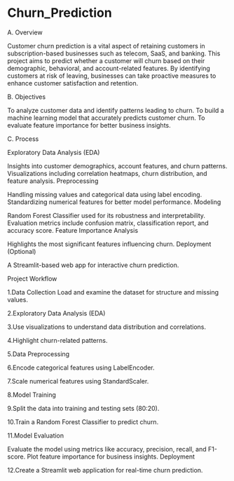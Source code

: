 # Churn_Prediction


A. Overview

Customer churn prediction is a vital aspect of retaining customers in subscription-based businesses such as telecom, SaaS, and banking. This project aims to predict whether a customer will churn based on their demographic, behavioral, and account-related features. By identifying customers at risk of leaving, businesses can take proactive measures to enhance customer satisfaction and retention.

B. Objectives

To analyze customer data and identify patterns leading to churn.
To build a machine learning model that accurately predicts customer churn.
To evaluate feature importance for better business insights.

C. Process

Exploratory Data Analysis (EDA)

Insights into customer demographics, account features, and churn patterns.
Visualizations including correlation heatmaps, churn distribution, and feature analysis.
Preprocessing

Handling missing values and categorical data using label encoding.
Standardizing numerical features for better model performance.
Modeling

Random Forest Classifier used for its robustness and interpretability.
Evaluation metrics include confusion matrix, classification report, and accuracy score.
Feature Importance Analysis

Highlights the most significant features influencing churn.
Deployment (Optional)

A Streamlit-based web app for interactive churn prediction.


Project Workflow

1.Data Collection
Load and examine the dataset for structure and missing values.

2.Exploratory Data Analysis (EDA)

3.Use visualizations to understand data distribution and correlations.


4.Highlight churn-related patterns.

5.Data Preprocessing

6.Encode categorical features using LabelEncoder.

7.Scale numerical features using StandardScaler.

8.Model Training

9.Split the data into training and testing sets (80:20).

10.Train a Random Forest Classifier to predict churn.

11.Model Evaluation

Evaluate the model using metrics like accuracy, precision, recall, and F1-score.
Plot feature importance for business insights.
Deployment

12.Create a Streamlit web application for real-time churn prediction.
